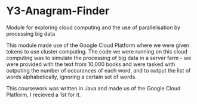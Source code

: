 # Y3-Anagram-Finder
Module for exploring cloud computing and the use of parallelisation by processing big data

This module made use of the Google Cloud Platform where we were given tokens to use cluster computing. The code we were running on this cloud computing was to simulate the processing of big data in a server farm - we were provided with the text from 10,000 books and were tasked with outputing the number of occurances of each word, and to output the list of words alphabetically, ignoring a certain set of words.

This coursework was written in Java and made us of the Google Cloud Platform, I recieved a 1st for it.
